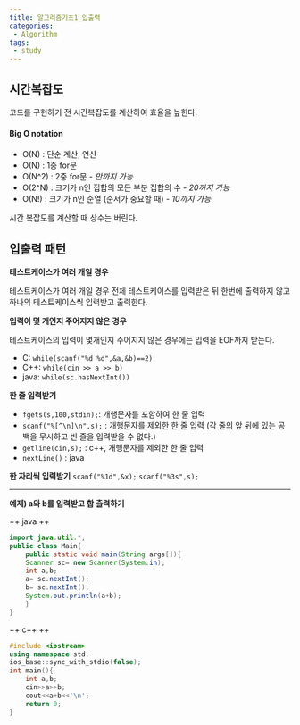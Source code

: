 ```yaml
---
title: 알고리즘기초1_입출력
categories:
 - Algorithm
tags:
 - study
---
```


## 시간복잡도

코드를 구현하기 전 시간복잡도를 계산하여 효율을 높힌다.

#### Big O notation
-  O(N) : 단순 계산, 연산
-  O(N) : 1중 for문
-  O(N^2) : 2중 for문 - *만까지 가능*
-  O(2^N) : 크기가 n인 집합의 모든 부분 집합의 수 - *20까지 가능*
-  O(N!) : 크기가 n인 순열 (순서가 중요할 때) - *10까지 가능*

시간 복잡도를 계산할 때 상수는 버린다.



## 입출력 패턴


**테스트케이스가 여러 개일 경우**

테스트케이스가 여러 개일 경우 전체 테스트케이스를 입력받은 뒤 한번에 출력하지 않고 하나의 테스트케이스씩 입력받고 출력한다.

**입력이 몇 개인지 주어지지 않은 경우**

테스트케이스의 입력이 몇개인지 주어지지 않은 경우에는 입력을 EOF까지 받는다.

- C: `while(scanf("%d %d",&a,&b)==2)`
- C++: `while(cin >> a >> b)`
- java: `while(sc.hasNextInt())`

**한 줄 입력받기**

- `fgets(s,100,stdin);`: 개행문자를 포함하여 한 줄 입력
- `scanf("%[^\n]\n",s);` : 개행문자를 제외한 한 줄 입력 (각 줄의 앞 뒤에 있는 공백을 무시하고 빈 줄을 입력받을 수 없다.)
- `getline(cin,s);` : c++, 개행문자를 제외한 한 줄 입력
- `nextLine()` : java

**한 자리씩 입력받기**
`scanf("%1d",&x);`
`scanf("%3s",s);`


- - -

**예제) a와 b를 입력받고 합 출력하기**

++ java ++
```java
import java.util.*;
public class Main{
	public static void main(String args[]){
    Scanner sc= new Scanner(System.in);
    int a,b;
    a= sc.nextInt();
    b= sc.nextInt();
    System.out.println(a+b);
    }
}
```
++ c++ ++
```c++
#include <iostream>
using namespace std;
ios_base::sync_with_stdio(false);
int main(){
	int a,b;
    cin>>a>>b;
    cout<<a+b<<'\n';
    return 0;
}
```
